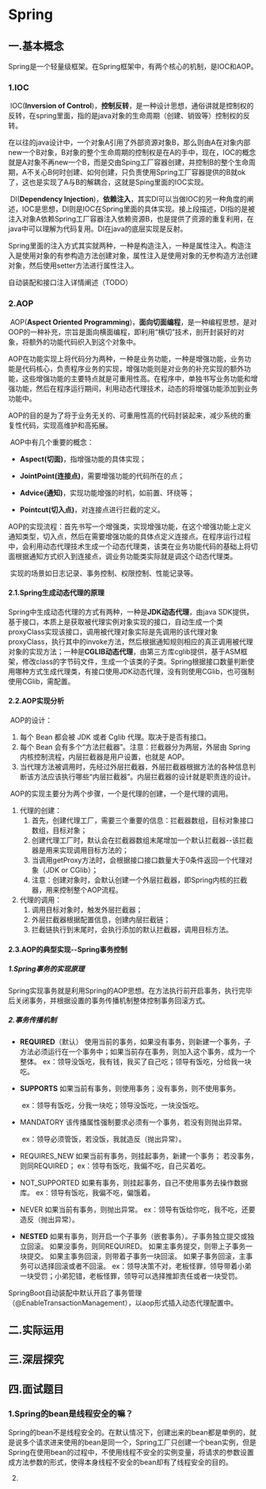 # Spring

## 一.基本概念

​	Spring是一个轻量级框架。在Spring框架中，有两个核心的机制，是IOC和AOP。

### 1.IOC

​	IOC(**Inversion of Control**)，**控制反转**，是一种设计思想，通俗讲就是控制权的反转，在spring里面，指的是java对象的生命周期（创建、销毁等）控制权的反转。

​	在以往的java设计中，一个对象A引用了外部资源对象B，那么则由A在对象内部new一个B对象，B对象的整个生命周期的控制权是在A的手中，现在，IOC的概念就是A对象不再new一个B，而是交由Sping工厂容器创建，并控制B的整个生命周期，A不关心B何时创建、如何创建，只负责使用Spring工厂容器提供的B就ok了，这也是实现了A与B的解耦合，这就是Sping里面的IOC实现。

​	DI(**Dependency Injection**)，**依赖注入**，其实DI可以当做IOC的另一种角度的阐述，IOC是思想，DI则是IOC在Spring里面的具体实现。接上段描述，DI指的是被注入对象A依赖Spring工厂容器注入依赖资源B，也是提供了资源的重复利用，在java中可以理解为代码复用。DI在java的底层实现是反射。

​	Spring里面的注入方式其实就两种，一种是构造注入，一种是属性注入。构造注入是使用对象的有参构造方法创建对象，属性注入是使用对象的无参构造方法创建对象，然后使用setter方法进行属性注入。

自动装配和接口注入详情阐述（TODO）

### 2.AOP

​	AOP(**Aspect Oriented Programming**)，**面向切面编程**，是一种编程思想，是对OOP的一种补充，宗旨是面向横面编程，即利用“横切”技术，剖开封装好的对象，将额外的功能代码织入到这个对象中。

​	AOP在功能实现上将代码分为两种，一种是业务功能，一种是增强功能，业务功能是代码核心，负责程序业务的实现，增强功能则是对业务的补充实现的额外功能，这些增强功能的主要特点就是可重用性高。在程序中，单独书写业务功能和增强功能，然后在程序运行期间，利用动态代理技术，动态的将增强功能添加到业务功能中。

​	AOP的目的是为了将于业务无关的、可重用性高的代码封装起来，减少系统的重复性代码，实现高维护和高拓展。

​	AOP中有几个重要的概念：

- **Aspect(切面)**，指增强功能的具体实现；

- **JointPoint(连接点)**，需要增强功能的代码所在的点；

- **Advice(通知)**，实现功能增强的时机，如前置、环绕等；

- **Pointcut(切入点)**，对连接点进行拦截的定义。

​	AOP的实现流程：首先书写一个增强类，实现增强功能，在这个增强功能上定义通知类型，切入点，然后在需要增强功能的具体点定义连接点。在程序运行过程中，会利用动态代理技术生成一个动态代理类，该类在业务功能代码的基础上将切面根据通知方式织入到连接点，调业务功能类实际就是调这个动态代理类。

​	实现的场景如日志记录、事务控制、权限控制、性能记录等。

#### 2.1.Spring生成动态代理的原理

​	Spring中生成动态代理的方式有两种，一种是**JDK动态代理**，由java SDK提供，基于接口，本质上是获取被代理实例对象实现的接口，自动生成一个类proxyClass实现该接口，调用被代理对象实际是先调用的该代理对象proxyClass，执行其中的invoke方法，然后根据通知规则相应的真正调用被代理对象的实现方法；一种是**CGLIB动态代理**，由第三方库cglib提供，基于ASM框架，修改class的字节码文件，生成一个该类的子类。Spring根据接口数量判断使用哪种方式生成代理类，有接口使用JDK动态代理，没有则使用CGlib，也可强制使用CGlib，需配置。

#### 2.2.AOP实现分析

​	AOP的设计：

1. 每个 Bean 都会被 JDK 或者 Cglib 代理。取决于是否有接口。
2. 每个 Bean 会有多个“方法拦截器”。注意：拦截器分为两层，外层由 Spring 内核控制流程，内层拦截器是用户设置，也就是 AOP。
3. 当代理方法被调用时，先经过外层拦截器，外层拦截器根据方法的各种信息判断该方法应该执行哪些“内层拦截器”。内层拦截器的设计就是职责连的设计。

​	AOP的实现主要分为两个步骤，一个是代理的创建，一个是代理的调用。

1. 代理的创建：
   1. 首先，创建代理工厂，需要三个重要的信息：拦截器数组，目标对象接口数组，目标对象；
   2. 创建代理工厂时，默认会在拦截器数组末尾增加一个默认拦截器--该拦截器是用来实现调用目标方法的；
   3. 当调用getProxy方法时，会根据接口接口数量大于0条件返回一个代理对象（JDK or CGlib）；
   4. 注意：创建对象时，会默认创建一个外层拦截器，即Spring内核的拦截器，用来控制整个AOP流程。
2. 代理的调用：
   1. 调用目标对象时，触发外层拦截器；
   2. 外层拦截器根据配置信息，创建内层拦截链；
   3. 拦截链执行到末尾时，会执行添加的默认拦截器，调用目标方法。

#### 2.3.AOP的典型实现--Spring事务控制

##### 1.Spring事务的实现原理

​	Spring实现事务就是利用Spring的AOP思想。在方法执行前开启事务，执行完毕后关闭事务，并根据设置的事务传播机制整体控制事务回滚方式。

##### 2.事务传播机制

- **REQUIRED**（默认）  使用当前的事务，如果没有事务，则新建一个事务，子方法必须运行在一个事务中；
  ​		  如果当前存在事务，则加入这个事务，成为一个整体。
  ​		  ex：领导没饭吃，我有钱，我买了自己吃；领导有饭吃，分给我一块吃。

- **SUPPORTS**  如果当前有事务，则使用事务；没有事务，则不使用事务。

  ​			 ex：领导有饭吃，分我一块吃；领导没饭吃，一块没饭吃。

- MANDATORY  该传播属性强制要求必须有一个事务，若没有则抛出异常。

  ​			    ex：领导必须管饭，若没饭，我就造反（抛出异常）。

- REQUIRES_NEW  如果当前有事务，则挂起事务，新建一个事务；
  ​		                 若没事务，则同REQUIRED；
    			           ex：领导有饭吃，我偏不吃，自己买着吃。

- NOT_SUPPORTED  如果有事务，则挂起事务，自己不使用事务去操作数据库。
  ​	   ex：领导有饭吃，我偏不吃，偏饿着。

- NEVER  如果当前有事务，则抛出异常。
  ​	   ex：领导有饭给你吃，我不吃，还要造反（抛出异常）。

- **NESTED**  如果有事务，则开启一个子事务（嵌套事务）。子事务独立提交或独立回滚。
  如果没事务，则同REQUIRED。
   		如果主事务提交，则带上子事务一块提交。
   		如果主事务回滚，则带着子事务一块回滚。
   		如果子事务回滚，主事务可以选择回滚或者不回滚。
   		ex：领导决策不对，老板怪罪，领导带着小弟一块受罚；小弟犯错，老板怪罪，领导可以选择推卸责任或者一块受罚。

SpringBoot自动装配中默认开启了事务管理（@EnableTransactionManagement），以aop形式插入动态代理配置中。











## 二.实际运用











## 三.深层探究











## 四.面试题目

### 1.Spring的bean是线程安全的嘛？

​	Spring的bean不是线程安全的。在默认情况下，创建出来的bean都是单例的，就是说多个请求进来使用的bean是同一个，Spring工厂只创建一个bean实例，但是Spring在使用bean的过程中，不使用线程不安全的实例变量，将请求的参数设置成方法参数的形式，使得本身线程不安全的bean却有了线程安全的目的。

2.


































